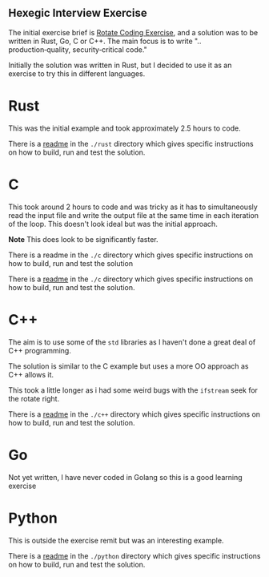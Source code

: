 Hexegic Interview Exercise
--------------------------

The initial exercise brief is [Rotate Coding Exercise](./Rotate%20Coding%20Exercise.pdf), and a solution was to be written in Rust, Go, C or C++. The main focus is to write ".. production‑quality, security‑critical code."

Initially the solution was written in Rust, but I decided to use it as an exercise to try this in different languages.

# Rust

This was the initial example and took approximately 2.5 hours to code.

There is a [readme](./rust/README.md) in the `./rust` directory which gives specific instructions on how to build, run and test the solution.

# C

This took around 2 hours to code and was tricky as it has to simultaneously read the input file and write the output file at the same time in each iteration of the loop. This doesn't look ideal but was the initial approach. 

**Note** This does look to be significantly faster.

There is a readme in the `./c` directory which gives specific instructions on how to build, run and test the solution

There is a [readme](./c/README.md) in the `./c` directory which gives specific instructions on how to build, run and test the solution.

# C++

The aim is to use some of the `std` libraries as I haven't done a great deal of C++ programming.

The solution is similar to the C example but uses a more OO approach as C++ allows it.

This took a little longer as i had some weird bugs with the `ifstream` seek for the rotate right.

There is a [readme](./c++/README.md) in the `./c++` directory which gives specific instructions on how to build, run and test the solution.

# Go

Not yet written, I have never coded in Golang so this is a good learning exercise

# Python

This is outside the exercise remit but was an interesting example.

There is a [readme](./python/README.md) in the `./python` directory which gives specific instructions on how to build, run and test the solution.